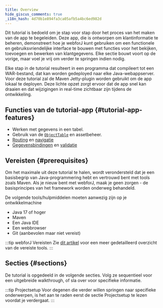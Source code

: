 ```yaml
---
title: Overview
hide_giscus_comments: true
_i18n_hash: 4d70b1e894fa3ca05afb5a4bc6ed982d
---
```

Dit tutorial is bedoeld om je stap voor stap door het proces van het maken van de app te begeleiden. Deze app, die is ontworpen om klantinformatie te beheren, demonstreert hoe je webforJ kunt gebruiken om een functionele en gebruiksvriendelijke interface te bouwen met functies voor het bekijken, toevoegen en bewerken van klantgegevens. Elke sectie bouwt voort op de vorige, maar voel je vrij om verder te springen indien nodig.

Elke stap in de tutorial resulteert in een programma dat compileert tot een WAR-bestand, dat kan worden gedeployed naar elke Java-webappserver. Voor deze tutorial zal de Maven Jetty-plugin worden gebruikt om de app lokaal te deployen. Deze lichte opzet zorgt ervoor dat de app snel kan draaien en dat wijzigingen in real-time zichtbaar zijn tijdens de ontwikkeling.

## Functies van de tutorial-app {#tutorial-app-features}

 - Werken met gegevens in een tabel.
 - Gebruik van de [`ObjectTable`](https://javadoc.io/doc/com.webforj/webforj-foundation/latest/com/webforj/environment/ObjectTable.html) en assetbeheer.
 - [Routing](../../routing/overview) en [navigatie](../../routing/route-navigation)
 - [Gegevensbindingen](../../data-binding/overview) en [validatie](../../data-binding/validation/overview)

## Vereisten {#prerequisites}

Om het maximale uit deze tutorial te halen, wordt verondersteld dat je een basisbegrip van Java-programmering hebt en vertrouwd bent met tools zoals Maven. Als je nieuw bent met webforJ, maak je geen zorgen - de basisprincipes van het framework worden onderweg behandeld.

De volgende tools/hulpmiddelen moeten aanwezig zijn op je ontwikkelmachine

<!-- vale off -->
- Java 17 of hoger
- Maven
- Een Java IDE
- Een webbrowser
- Git (aanbevolen maar niet vereist)
<!-- vale on -->

:::tip webforJ Vereisten
Zie [dit artikel](../prerequisites) voor een meer gedetailleerd overzicht van de vereiste tools.
:::

## Secties {#sections}

De tutorial is opgedeeld in de volgende secties. Volg ze sequentieel voor een uitgebreide walkthrough, of sla over voor specifieke informatie.

:::tip Projectsetup
Voor degenen die verder willen springen naar specifieke onderwerpen, is het aan te raden eerst de sectie Projectsetup te lezen voordat je verdergaat. 
:::

<DocCardList className="topics-section" />
